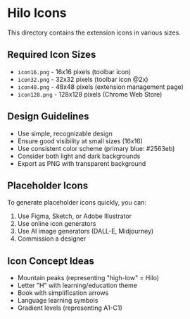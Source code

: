 # Hilo Icons

This directory contains the extension icons in various sizes.

## Required Icon Sizes

- `icon16.png` - 16x16 pixels (toolbar icon)
- `icon32.png` - 32x32 pixels (toolbar icon @2x)
- `icon48.png` - 48x48 pixels (extension management page)
- `icon128.png` - 128x128 pixels (Chrome Web Store)

## Design Guidelines

- Use simple, recognizable design
- Ensure good visibility at small sizes (16x16)
- Use consistent color scheme (primary blue: #2563eb)
- Consider both light and dark backgrounds
- Export as PNG with transparent background

## Placeholder Icons

To generate placeholder icons quickly, you can:

1. Use Figma, Sketch, or Adobe Illustrator
2. Use online icon generators
3. Use AI image generators (DALL-E, Midjourney)
4. Commission a designer

## Icon Concept Ideas

- Mountain peaks (representing "high-low" = Hilo)
- Letter "H" with learning/education theme
- Book with simplification arrows
- Language learning symbols
- Gradient levels (representing A1-C1)

